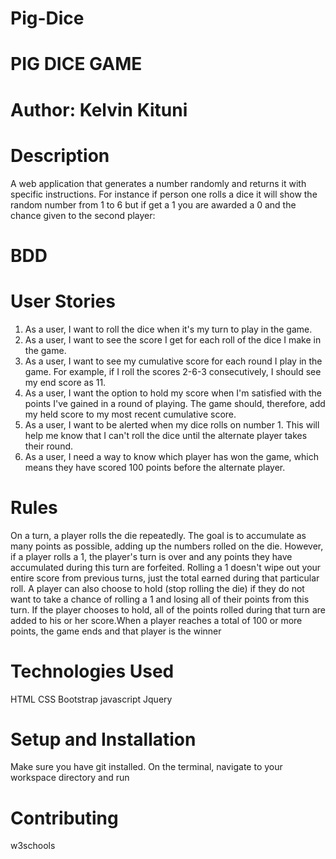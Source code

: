 # Pig-Dice
# PIG DICE GAME


# Author: Kelvin Kituni

# Description

A web application that generates a number randomly and returns it with specific instructions. For instance if person one rolls a dice it will show the random number from 1 to 6 but if get a 1 you are awarded a 0 and the chance given to the second player:


# BDD
# User Stories
1. As a user, I want to roll the dice when it's my turn to play in the game.
2. As a user, I want to see the score I get for each roll of the dice I make in the game.
3. As a user, I want to see my cumulative score for each round I play in the game. For example, if I roll the scores 2-6-3 consecutively, I should see my end score as 11.
4. As a user, I want the option to hold my score when I'm satisfied with the points I've gained in a round of playing. The game should, therefore, add my held score to my most recent cumulative score.
5. As a user, I want to be alerted when my dice rolls on number 1. This will help me know that I can't roll the dice until the alternate player takes their round.
6. As a user, I need a way to know which player has won the game, which means they have scored 100 points before the alternate player.


# Rules
On a turn, a player rolls the die repeatedly. The goal is to accumulate as many points as possible, adding up the numbers rolled on the die. However, if a player rolls a 1, the player's turn is over and any points they have accumulated during this turn are forfeited.
Rolling a 1 doesn't wipe out your entire score from previous turns, just the total earned during that particular roll. A player can also choose to hold (stop rolling the die) if they do not want to take a chance of rolling a 1 and losing all of their points from this turn.
If the player chooses to hold, all of the points rolled during that turn are added to his or her score.When a player reaches a total of 100 or more points, the game ends and that player is the winner

# Technologies Used
HTML
CSS
Bootstrap
javascript
Jquery


# Setup and Installation
Make sure you have git installed. On the terminal, navigate to your workspace directory and run

# Contributing
w3schools
